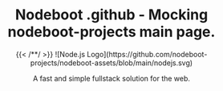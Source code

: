 <h1 style="text-align: center">
  Nodeboot .github - Mocking nodeboot-projects main page.
</h1>

<p align="center">
  {{< /*<!-- markdownlint-disable MD013 -->*/ >}}
  ![Node.js Logo](https://github.com/nodeboot-projects/nodeboot-assets/blob/main/nodejs.svg)
</p>

<p align="center">
  A fast and simple fullstack solution for the web.
<p>

